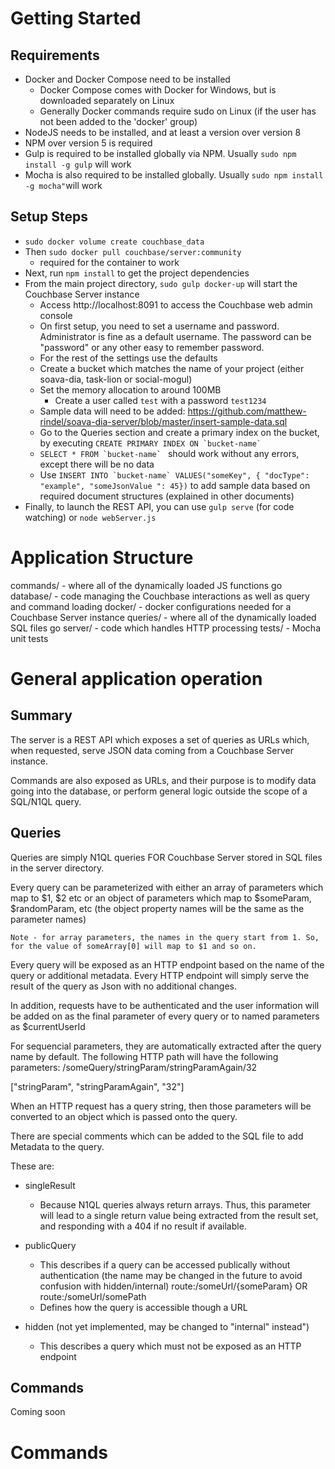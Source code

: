 # Getting Started

## Requirements
* Docker and Docker Compose need to be installed
	* Docker Compose comes with Docker for Windows, but is downloaded separately on Linux
	* Generally Docker commands require sudo on Linux (if the user has not been added to the 'docker' group)
* NodeJS needs to be installed, and at least a version over version 8
* NPM over version 5 is required
* Gulp is required to be installed globally via NPM. Usually `sudo npm install -g gulp` will work
* Mocha is also required to be installed globally. Usually `sudo npm install -g mocha"`will work

## Setup Steps
* `sudo docker volume create couchbase_data`
* Then `sudo docker pull couchbase/server:community`
	* required for the container to work
* Next, run `npm install` to get the project dependencies
* From the main project directory, `sudo gulp docker-up` will start the Couchbase Server instance
	* Access http://localhost:8091 to access the Couchbase web admin console
	* On first setup, you need to set a username and password. Administrator is fine as a default username. The password can be "password" or any other easy to remember password.
	* For the rest of the settings use the defaults
	* Create a bucket which matches the name of your project (either soava-dia, task-lion or social-mogul)
	* Set the memory allocation to around 100MB
        * Create a user called `test` with a password `test1234`
	* Sample data will need to be added: https://github.com/matthew-rindel/soava-dia-server/blob/master/insert-sample-data.sql
	* Go to the Queries section and create a primary index on the bucket, by executing ```CREATE PRIMARY INDEX ON `bucket-name` ```
	* ```SELECT * FROM `bucket-name` ``` should work without any errors, except there will be no data 
	* Use ```INSERT INTO `bucket-name` VALUES("someKey", { "docType": "example", "someJsonValue ": 45})``` to add sample data based on required document structures (explained in other documents)
* Finally, to launch the REST API, you can use `gulp serve` (for code watching) or `node webServer.js`

# Application Structure

commands/ - where all of the dynamically loaded JS functions go
database/ - code managing the Couchbase interactions as well as query and command loading
docker/ - docker configurations needed for a Couchbase Server instance
queries/ - where all of the dynamically loaded SQL files go
server/ - code which handles HTTP processing
tests/ - Mocha unit tests


# General application operation

## Summary
The server is a REST API which exposes a set of queries as URLs which, when requested, serve JSON data coming from a Couchbase Server instance.

Commands are also exposed as URLs, and their purpose is to modify data going into the database, or perform general logic outside the scope of a SQL/N1QL query.

## Queries

Queries are simply N1QL queries FOR Couchbase Server stored in SQL files in the server directory.

Every query can be parameterized with either an array of parameters which map to $1, $2 etc or an object of parameters which map to $someParam, $randomParam, etc (the object property names will be the same as the parameter names)

	Note - for array parameters, the names in the query start from 1. So, for the value of someArray[0] will map to $1 and so on.

Every query will be exposed as an HTTP endpoint based on the name of the query or additional metadata. Every HTTP endpoint will simply serve the result of the query as Json with no additional changes.

In addition, requests have to be authenticated and the user information will be added on as the final parameter of every query or to named parameters as $currentUserId

For sequencial parameters, they are automatically extracted after the query name by default. The following HTTP path will have the following parameters: /someQuery/stringParam/stringParamAgain/32

["stringParam", "stringParamAgain", "32"]

When an HTTP request has a query string, then those parameters will be converted to an object which is passed onto the query.

There are special comments which can be added to the SQL file to add Metadata to the query.

These are:

* singleResult
	* Because N1QL queries always return arrays. Thus, this parameter will lead to a single return value being extracted from the result set, and responding with a 404 if no result if available.

* publicQuery
	* This describes if a query can be accessed publically without authentication (the name may be changed in the future to avoid confusion with hidden/internal)
route:/someUrl/{someParam} OR route:/someUrl/somePath
	* Defines how the query is accessible though a URL
* hidden (not yet implemented, may be changed to "internal" instead")
	* This describes a query which must not be exposed as an HTTP endpoint


## Commands
Coming soon
# Commands
